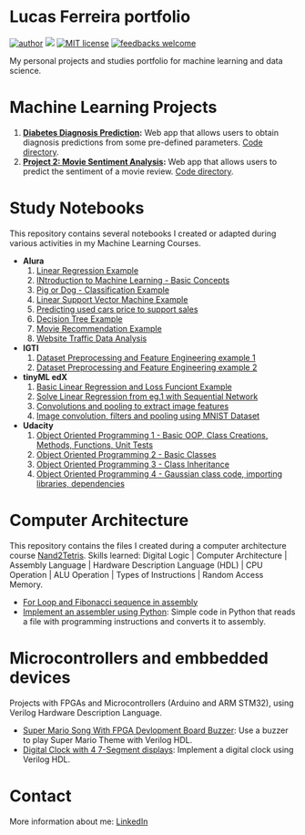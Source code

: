 # Lucas Ferreira portfolio

[![author](https://img.shields.io/badge/author-lucasferreira-blue)](https://www.linkedin.com/in/lucas-ferreira-da-silva/) [![](https://img.shields.io/badge/python-3.5%2B-blue)](https://www.python.org/downloads/) [![MIT license](https://img.shields.io/badge/license-MIT-blue)](https://github.com/git/git-scm.com/blob/master/MIT-LICENSE.txt) [![feedbacks welcome](https://img.shields.io/badge/feedbacks-welcome-brightgreen)](https://github.com/ferris77)

My personal projects and studies portfolio for machine learning and data science.

# Machine Learning Projects
1. **[Diabetes Diagnosis Prediction](http://ferris77.pythonanywhere.com/):** Web app that allows users to obtain diagnosis predictions from some pre-defined parameters. [Code directory](https://github.com/ferris77/diabetes-ml-web-app).
2. **[Project 2: Movie Sentiment Analysis](https://my-sentiment-analysis-web-app.herokuapp.com/):** Web app that allows users to predict the sentiment of a movie review. [Code directory](https://github.com/ferris77/sentiment-analysis-ml-web-app).

# Study Notebooks
This repository contains several notebooks I created or adapted during various activities in my Machine Learning Courses.
* **Alura**
  1.  [Linear Regression Example](python_alura/01-linear_regression_loss_function.ipynb)
  2.  [INtroduction to Machine Learning - Basic Concepts](python_alura/02-introducao_machine_learning.ipynb)
  3.  [Pig or Dog - Classification Example](python_alura/03-porco_ou_cachorro.ipynb)
  4.  [Linear Support Vector Machine Example](python_alura/04-linear_SVC_example.ipynb)
  5.  [Predicting used cars price to support sales](python_alura/05-predict_cars_sold.ipynb)
  6.  [Decision Tree Example](python_alura/06-decision_trees.ipynb)
  7.  [Movie Recommendation Example](python_alura/07-movie_recommendation.ipynb)
  8.  [Website Traffic Data Analysis](python_alura/08-website_navigation_predictions.ipynb) 
* **IGTI**
  1.  [Dataset Preprocessing and Feature Engineering example 1](python_igti/01_trabalho_pratico_modulo1.ipynb)
  2.  [Dataset Preprocessing and Feature Engineering example 2](python_igti/02-overfiting.ipynb)
* **tinyML edX**
  1.  [Basic Linear Regression and Loss Funciont Example](python_tinyML/01-linear_regression_loss_function.ipynb)
  2.  [Solve Linear Regression from eg.1 with Sequential Network](python_tinyML/02-first_assigment.ipynb)
  3.  [Convolutions and pooling to extract image features](python_tinyML/03-convolutions_and_filters.ipynb)
  4.  [Image convolution, filters and pooling using MNIST Dataset](python_tinyML/04-convolutions.ipynb)  
* **Udacity**
  1.  [Object Oriented Programming 1 - Basic OOP, Class Creations, Methods, Functions, Unit Tests](python_udacity/01_object_oriented_programming_syntax_pants.ipynb)
  2.  [Object Oriented Programming 2 - Basic Classes](python_udacity/02_object_oriented_programming_syntax_salesperson.ipynb)
  3.  [Object Oriented Programming 3 - Class Inheritance](python_udacity/03_class_inheritance.ipynb)
  4.  [Object Oriented Programming 4 - Gaussian class code, importing libraries, dependencies](python_udacity/04_gaussian_code_exercise.ipynb)

# Computer Architecture
This repository contains the files I created during a computer architecture course [Nand2Tetris](https://www.coursera.org/learn/build-a-computer). Skills learned: Digital Logic | Computer Architecture | Assembly Language | Hardware Description Language (HDL) | CPU Operation | ALU Operation | Types of Instructions | Random Access Memory.
* [For Loop and Fibonacci sequence in assembly](https://github.com/ferris77/nand2tetris/tree/main/assembly_for_loop)
* [Implement an assembler using Python](https://github.com/ferris77/nand2tetris/tree/main/python): Simple code in Python that reads a file with programming instructions and converts it to assembly.

# Microcontrollers and embbedded devices
Projects with FPGAs and Microcontrollers (Arduino and ARM STM32), using Verilog Hardware Description Language.
* [Super Mario Song With FPGA Devlopment Board Buzzer](https://github.com/ferris77/embedded-devices/tree/main/FPGA_buzzer): Use a buzzer to play Super Mario Theme with Verilog HDL.
* [Digital Clock with 4 7-Segment displays](https://github.com/ferris77/embedded-devices/tree/main/FPGA_digitalclock): Implement a digital clock using Verilog HDL.

# Contact
More information about me: [LinkedIn](https://www.linkedin.com/in/lucas-ferreira-da-silva/)
